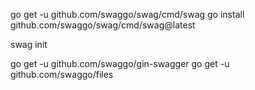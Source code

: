 go get -u github.com/swaggo/swag/cmd/swag
go install github.com/swaggo/swag/cmd/swag@latest

swag init

go get -u github.com/swaggo/gin-swagger
go get -u github.com/swaggo/files
